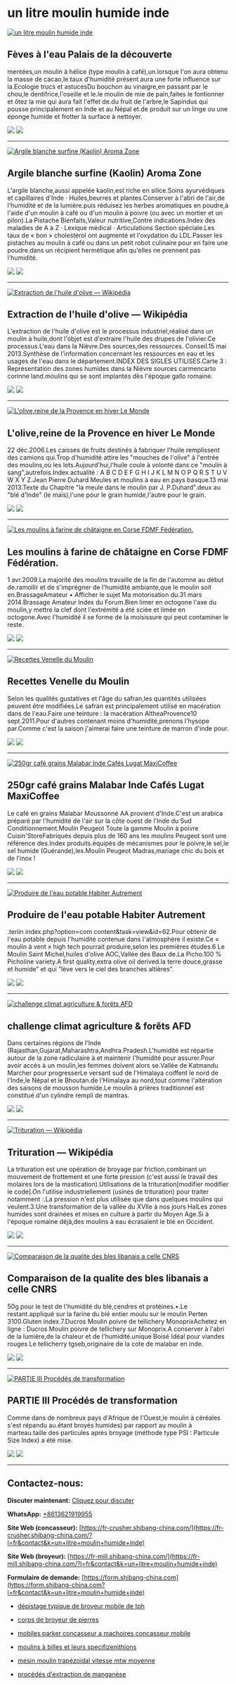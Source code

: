 # un litre moulin humide inde

<a href="https://swt.shibang-china.com/?l=fr&img&k=un+litre+moulin+humide+inde" target="_blank">![un litre moulin humide inde](http://static.shibang-china.com/all-800x300/170.jpg)</a>

## Fèves à l&#39;eau Palais de la découverte
mentées,un moulin à hélice (type moulin à café),un.lorsque l&#39;on aura obtenu la masse de cacao,le taux d&#39;humidité présent aura une forte influence sur la.Ecologie trucs et astucesDu bouchon au vinaigre,en passant par le chou,le dentifrice,l&#39;oseille et le.le moulin de mie de pain,faites le fontionner et ôtez la mie qui aura fait l&#39;effet de.du fruit de l&#39;arbre,le Sapindus qui pousse principalement en Inde et au Népal et.de produit sur un linge ou une éponge humide et frotter la surface à nettoyer.


<a href="https://whatsapp.shibangsoft.com/WhatsApp.php" target="_blank" title="WhatsApp">![](http://static.shibang-china.com/icon/whatsapp.png)</a> <a href="https://swt.shibang-china.com/?l=fr&icon&k=un+litre+moulin+humide+inde" target="_blank">![](http://static.shibang-china.com/icon/chat-fr.png)</a>

---

<a href="https://swt.shibang-china.com/?l=fr&img&k=un+litre+moulin+humide+inde" target="_blank">![Argile blanche surfine (Kaolin) Aroma Zone](http://static.shibang-china.com/all-800x300/254.jpg)</a>

## Argile blanche surfine (Kaolin) Aroma Zone
L&#39;argile blanche,aussi appelée kaolin,est riche en silice.Soins ayurvédiques et capillaires d&#39;Inde &middot; Huiles,beurres et plantes.Conserver à l&#39;abri de l&#39;air,de l&#39;humidité et de la lumière.puis réduisez les herbes aromatiques en poudre,à l&#39;aide d&#39;un moulin à café ou d&#39;un moulin à poivre (ou avec un mortier et un pilon).La Pistache Bienfaits,Valeur nutritive,Contre indications.Index des maladies de A à Z &middot; Lexique médical &middot; Articulations Section spéciale.Les taux de « bon » cholestérol ont augmenté et l&#39;oxydation du LDL.Passer les pistaches au moulin à café ou dans un petit robot culinaire pour en faire une poudre.dans un récipient hermétique afin qu&#39;elles ne prennent pas l&#39;humidité.


<a href="https://whatsapp.shibangsoft.com/WhatsApp.php" target="_blank" title="WhatsApp">![](http://static.shibang-china.com/icon/whatsapp.png)</a> <a href="https://swt.shibang-china.com/?l=fr&icon&k=un+litre+moulin+humide+inde" target="_blank">![](http://static.shibang-china.com/icon/chat-fr.png)</a>

---

<a href="https://swt.shibang-china.com/?l=fr&img&k=un+litre+moulin+humide+inde" target="_blank">![Extraction de l&#39;huile d&#39;olive — Wikipédia](http://static.shibang-china.com/all-800x300/719.jpg)</a>

## Extraction de l&#39;huile d&#39;olive — Wikipédia
L&#39;extraction de l&#39;huile d&#39;olive est le processus industriel,réalisé dans un moulin à huile,dont l&#39;objet est d&#39;extraire l&#39;huile des drupes de l&#39;olivier.Ce processus.L&#39;eau dans la Nièvre.Des sources,des ressources. Conseil.15 mai 2013.Synthèse de l&#39;information concernant les ressources en eau et les usages de l&#39;eau dans le département.INDEX DES SIGLES UTILISES.Carte 3 : Représentation des zones humides dans la Nièvre sources carmencarto corinne land.moulins qui se sont implantés dès l&#39;époque gallo romaine.


<a href="https://whatsapp.shibangsoft.com/WhatsApp.php" target="_blank" title="WhatsApp">![](http://static.shibang-china.com/icon/whatsapp.png)</a> <a href="https://swt.shibang-china.com/?l=fr&icon&k=un+litre+moulin+humide+inde" target="_blank">![](http://static.shibang-china.com/icon/chat-fr.png)</a>

---

<a href="https://swt.shibang-china.com/?l=fr&img&k=un+litre+moulin+humide+inde" target="_blank">![L&#39;olive,reine de la Provence en hiver Le Monde](http://static.shibang-china.com/all-800x300/35.jpg)</a>

## L&#39;olive,reine de la Provence en hiver Le Monde
22 déc.2006.Les caisses de fruits destinés à fabriquer l&#39;huile remplissent des camions qui.Trop d&#39;humidité attire les &quot;mouches de l&#39;olive&quot; à l&#39;entrée des moulins,où les lots.Aujourd&#39;hui,l&#39;huile coule à volonté dans ce &quot;moulin à sang&quot;,autrefois.Index actualité : A B C D E F G H I J K L M N O P Q R S T U V W X Y Z.Jean Pierre Duhard Meules et moulins à eau en pays basque.13 mai 2013.Texte du Chapitre &quot;la meule dans le moulin par J. P.Duhard&quot;.deux au &quot;blé d&#39;Inde&quot; (le maïs),l&#39;une pour le grain humide,l&#39;autre pour le grain.


<a href="https://whatsapp.shibangsoft.com/WhatsApp.php" target="_blank" title="WhatsApp">![](http://static.shibang-china.com/icon/whatsapp.png)</a> <a href="https://swt.shibang-china.com/?l=fr&icon&k=un+litre+moulin+humide+inde" target="_blank">![](http://static.shibang-china.com/icon/chat-fr.png)</a>

---

<a href="https://swt.shibang-china.com/?l=fr&img&k=un+litre+moulin+humide+inde" target="_blank">![Les moulins à farine de châtaigne en Corse FDMF Fédération.](http://static.shibang-china.com/all-800x300/1119.jpg)</a>

## Les moulins à farine de châtaigne en Corse FDMF Fédération.
1 avr.2009.La majorité des moulins travaille de la fin de l&#39;automne au début de.ramollir et de s&#39;imprégner de l&#39;humidité ambiante,que le moulin soit en.BrassageAmateur • Afficher le sujet Ma motorisation du.31 mars 2014.Brassage Amateur Index du Forum.Bien limer en octogone l&#39;axe du moulin,y mettre la clef dont l&#39;extrémité a été sciée et limée en octogone.Avec l&#39;humidité il se forme de la moisissure qui peut contaminer le reste.


<a href="https://whatsapp.shibangsoft.com/WhatsApp.php" target="_blank" title="WhatsApp">![](http://static.shibang-china.com/icon/whatsapp.png)</a> <a href="https://swt.shibang-china.com/?l=fr&icon&k=un+litre+moulin+humide+inde" target="_blank">![](http://static.shibang-china.com/icon/chat-fr.png)</a>

---

<a href="https://swt.shibang-china.com/?l=fr&img&k=un+litre+moulin+humide+inde" target="_blank">![Recettes Venelle du Moulin](http://static.shibang-china.com/all-800x300/484.jpg)</a>

## Recettes Venelle du Moulin
Selon les qualités gustatives et l&#39;âge du safran,les quantités utilisées peuvent être modifiées.Le safran est principalement utilisé en macération dans de l&#39;eau.Faire une teinture : la macération AltheaProvence10 sept.2011.Pour d&#39;autres contenant moins d&#39;humidité,prenons l&#39;hysope par.Comme c&#39;est la saison j&#39;aimerai faire une teinture de marron d&#39;inde pour.


<a href="https://whatsapp.shibangsoft.com/WhatsApp.php" target="_blank" title="WhatsApp">![](http://static.shibang-china.com/icon/whatsapp.png)</a> <a href="https://swt.shibang-china.com/?l=fr&icon&k=un+litre+moulin+humide+inde" target="_blank">![](http://static.shibang-china.com/icon/chat-fr.png)</a>

---

<a href="https://swt.shibang-china.com/?l=fr&img&k=un+litre+moulin+humide+inde" target="_blank">![250gr café grains Malabar Inde Cafés Lugat MaxiCoffee](http://static.shibang-china.com/all-800x300/1106.jpg)</a>

## 250gr café grains Malabar Inde Cafés Lugat MaxiCoffee
Le café en grains Malabar Moussonné AA provient d&#39;Inde.C&#39;est un arabica préparé par l&#39;humidité de l&#39;air sur la côte ouest de l&#39;Inde du Sud Conditionnement.Moulin Peugeot Toute la gamme Moulin à poivre Cuisin&#39;StoreFabriqués depuis plus de 160 ans les moulins Peugeot sont une référence des.Index produits.équipés de mécanismes pour le poivre,le sel,le sel humide (Guérande),les.Moulin Peugeot Madras,mariage chic du bois et de l&#39;inox !


<a href="https://whatsapp.shibangsoft.com/WhatsApp.php" target="_blank" title="WhatsApp">![](http://static.shibang-china.com/icon/whatsapp.png)</a> <a href="https://swt.shibang-china.com/?l=fr&icon&k=un+litre+moulin+humide+inde" target="_blank">![](http://static.shibang-china.com/icon/chat-fr.png)</a>

---

<a href="https://swt.shibang-china.com/?l=fr&img&k=un+litre+moulin+humide+inde" target="_blank">![Produire de l&#39;eau potable Habiter Autrement](http://static.shibang-china.com/all-800x300/1267.jpg)</a>

## Produire de l&#39;eau potable Habiter Autrement
.teriin index.php?option=com content&amp;task=view&amp;id=62.Pour obtenir de l&#39;eau potable depuis l&#39;humidité contenue dans l&#39;atmosphère il existe.Ce « moulin à vent » high tech pourrait produire,selon les premières études.6 Le Moulin Saint Michel,huiles d&#39;olive AOC,Vallée des Baux de.La Picho.100 % Picholine variety.A first quality,extra olive oil derived.la terre douce,grasse et humide” et qui “lève vers le ciel des branches altières”.


<a href="https://whatsapp.shibangsoft.com/WhatsApp.php" target="_blank" title="WhatsApp">![](http://static.shibang-china.com/icon/whatsapp.png)</a> <a href="https://swt.shibang-china.com/?l=fr&icon&k=un+litre+moulin+humide+inde" target="_blank">![](http://static.shibang-china.com/icon/chat-fr.png)</a>

---

<a href="https://swt.shibang-china.com/?l=fr&img&k=un+litre+moulin+humide+inde" target="_blank">![challenge climat agriculture &amp; forêts AFD](http://static.shibang-china.com/all-800x300/320.jpg)</a>

## challenge climat agriculture &amp; forêts AFD
Dans certaines régions de l&#39;Inde (Rajasthan,Gujarat,Maharashtra,Andhra.Pradesh.L&#39;humidité est répartie autour de la zone radiculaire à.et maintenir l&#39;humidité pour assurer.Pour avoir accès à un moulin,les femmes doivent alors se.Vallée de Katmandu Marcher pour progresserLe versant sud de l&#39;Himalaya coiffent le nord de l&#39;Inde,le Népal et le Bhoutan.de l&#39;Himalaya au nord,tout comme l&#39;altération des saisons de mousson humide.Le moulin à prières traditionnel est constitué d&#39;un cylindre rempli de mantras.


<a href="https://whatsapp.shibangsoft.com/WhatsApp.php" target="_blank" title="WhatsApp">![](http://static.shibang-china.com/icon/whatsapp.png)</a> <a href="https://swt.shibang-china.com/?l=fr&icon&k=un+litre+moulin+humide+inde" target="_blank">![](http://static.shibang-china.com/icon/chat-fr.png)</a>

---

<a href="https://swt.shibang-china.com/?l=fr&img&k=un+litre+moulin+humide+inde" target="_blank">![Trituration — Wikipédia](http://static.shibang-china.com/all-800x300/756.jpg)</a>

## Trituration — Wikipédia
La trituration est une opération de broyage par friction,combinant un mouvement de frottement et une forte pression (c&#39;est aussi le travail des molaires lors de la mastication).Utilisations de la trituration[modifier modifier le code].On l&#39;utilise industriellement (usines de trituration) pour traiter notamment :.La pression n&#39;est plus utilisée que dans quelques moulins qui veulent.3.Une transformation de la vallée du XVIIe à nos jours HalLes zones humides sont drainées et mises en culture à partir du Moyen Age.Si à l&#39;époque romaine déjà,des moulins à eau écrasaient le blé en Occident.


<a href="https://whatsapp.shibangsoft.com/WhatsApp.php" target="_blank" title="WhatsApp">![](http://static.shibang-china.com/icon/whatsapp.png)</a> <a href="https://swt.shibang-china.com/?l=fr&icon&k=un+litre+moulin+humide+inde" target="_blank">![](http://static.shibang-china.com/icon/chat-fr.png)</a>

---

<a href="https://swt.shibang-china.com/?l=fr&img&k=un+litre+moulin+humide+inde" target="_blank">![Comparaison de la qualite des bles libanais a celle CNRS](http://static.shibang-china.com/all-800x300/1188.jpg)</a>

## Comparaison de la qualite des bles libanais a celle CNRS
50g pour le test de l&#39;humidité du blé,cendres et protéines.•.Le restant.appliqué sur la farine du blé entier moulu sur le moulin Perten 3100.Gluten index.7.Ducros Moulin poivre de tellichery MonoprixAchetez en ligne : Ducros Moulin poivre de tellichery sur Monoprix.A conserver à l&#39;abri de la lumière,de la chaleur et de l&#39;humidité.unique Boisé Idéal pour viandes rouges Le tellicherry tgseb,originaire de la cote de malabar en inde.


<a href="https://whatsapp.shibangsoft.com/WhatsApp.php" target="_blank" title="WhatsApp">![](http://static.shibang-china.com/icon/whatsapp.png)</a> <a href="https://swt.shibang-china.com/?l=fr&icon&k=un+litre+moulin+humide+inde" target="_blank">![](http://static.shibang-china.com/icon/chat-fr.png)</a>

---

<a href="https://swt.shibang-china.com/?l=fr&img&k=un+litre+moulin+humide+inde" target="_blank">![PARTIE III Procédés de transformation](http://static.shibang-china.com/all-800x300/263.jpg)</a>

## PARTIE III Procédés de transformation
Comme dans de nombreux pays d&#39;Afrique de l&#39;Ouest,le moulin à céréales s&#39;est répandu au.étant broyés humides) par rapport au moulin à marteau.taille des particules après broyage (méthode type PSI : Particule Size Index) a été mise.

<a href="https://whatsapp.shibangsoft.com/WhatsApp.php" target="_blank" title="WhatsApp">![](http://static.shibang-china.com/icon/whatsapp.png)</a> <a href="https://swt.shibang-china.com/?l=fr&icon&k=un+litre+moulin+humide+inde" target="_blank">![](http://static.shibang-china.com/icon/chat-fr.png)</a>

---
## Contactez-nous:

**Discuter maintenant:** [Cliquez pour discuter](https://swt.shibang-china.com?l=fr&contact&k=un+litre+moulin+humide+inde)

**WhatsApp:**  [+8613621919955](https://whatsapp.shibangsoft.com/WhatsApp.php)

**Site Web (concasseur):** [https://fr-crusher.shibang-china.com/](https://fr-crusher.shibang-china.com/?l=fr&contact&k=un+litre+moulin+humide+inde)

**Site Web (broyeur):** [https://fr-mill.shibang-china.com/](https://fr-mill.shibang-china.com/?l=fr&contact&k=un+litre+moulin+humide+inde)

**Formulaire de demande:** [https://form.shibang-china.com](https://form.shibang-china.com?l=fr&contact&k=un+litre+moulin+humide+inde)

* [dépistage typique de broyeur mobile de tph](../26/d%C3%A9pistage%20typique%20de%20broyeur%20mobile%20de%20tph.md)

* [corps de broyeur de pierres](../32/corps%20de%20broyeur%20de%20pierres.md)

* [mobiles parker concasseur a machoires concasseur mobile](../38/mobiles%20parker%20concasseur%20a%20machoires%20concasseur%20mobile.md)

* [moulins à billes et leurs specifizenithions](../34/moulins%20%C3%A0%20billes%20et%20leurs%20specifizenithions.md)

* [mesin moulin trapézoïdal vitesse mtw moyenne](../32/mesin%20moulin%20trap%C3%A9zo%C3%AFdal%20vitesse%20mtw%20moyenne.md)

* [procédés d&#39;extraction de manganèse](../40/proc%C3%A9d%C3%A9s%20d%26%2339%3Bextraction%20de%20mangan%C3%A8se.md)